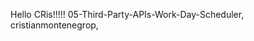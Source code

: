 Hello CRis!!!!! 05-Third-Party-APIs-Work-Day-Scheduler, cristianmontenegrop, 
                    
                    
                    
                    